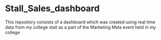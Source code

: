 # Stall_Sales_dashboard
This repository consists of a dashboard which was created using real time data from my college stall as a part of the Marketing Mela event held in my college
